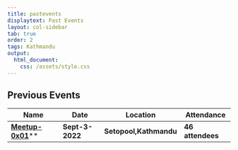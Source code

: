 ```yaml
---
title: pastevents
displaytext: Past Events
layout: col-sidebar
tab: true
order: 2
tags: Kathmandu
output:
  html_document:
    css: /assets/style.css
---
```


## Previous Events

| Name | Date | Location | Attendance |
| ---- | ---- | -------- | ---------- |
| [**Meetup-0x01**](https://www.facebook.com/owasp.kathmandu/photos/pcb.121095887357875/121092737358190/)**   | **Sept-3-2022** | **Setopool,Kathmandu** | **46 attendees** |
